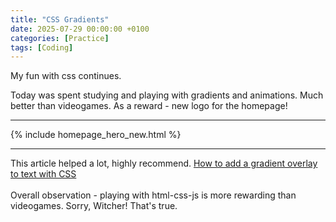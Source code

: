 ```yaml
---
title: "CSS Gradients"
date: 2025-07-29 00:00:00 +0100
categories: [Practice]
tags: [Coding]
---
```

My fun with css continues. 

Today was spent studying and playing with gradients and animations. Much better than videogames. As a reward - new logo for the homepage!
<hr>
{% include homepage_hero_new.html %}
<hr>
This article helped a lot, highly recommend. <a href="https://fossheim.io/writing/posts/css-text-gradient/">How to add a gradient overlay to text with CSS</a>
<br><br>
Overall observation - playing with html-css-js is more rewarding than videogames. Sorry, Witcher! That's true.